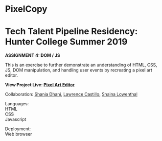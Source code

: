 # PixelCopy
<h1>Tech Talent Pipeline Residency: Hunter College Summer 2019</h1>
<p><strong>ASSIGNMENT 4: DOM / JS</strong></p>
<p>This is an exercise to further demonstrate an understanding of HTML, CSS, JS, 
DOM manipulation, and handling user events by recreating a pixel art editor.</p>

<p><strong>View Project Live: <a href="https://sdhani.github.io/PixelCopy/index.html">Pixel Art Editor</a></strong></p>

<p>Collaboration: <a href="https://github.com/sdhani">Shania Dhani</a>, 
                 <a href="https://github.com/LawrenceCastillo">Lawrence Castillo</a>, 
                 <a href="https://github.com/ShainaLowenthal">Shaina Lowenthal</a></p>

<p>Languages:<br>
          HTML<br>
          CSS<br>
          Javascript</p>
<p>Deployment:<br> 
          Web browser</p>
